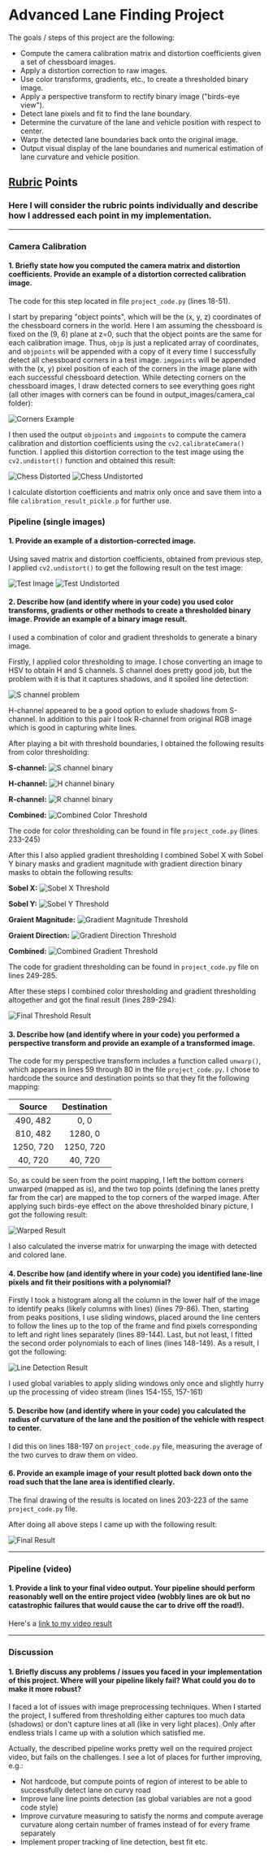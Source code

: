 # Advanced Lane Finding Project

The goals / steps of this project are the following:

* Compute the camera calibration matrix and distortion coefficients given a set of chessboard images.
* Apply a distortion correction to raw images.
* Use color transforms, gradients, etc., to create a thresholded binary image.
* Apply a perspective transform to rectify binary image ("birds-eye view").
* Detect lane pixels and fit to find the lane boundary.
* Determine the curvature of the lane and vehicle position with respect to center.
* Warp the detected lane boundaries back onto the original image.
* Output visual display of the lane boundaries and numerical estimation of lane curvature and vehicle position.

[//]: # (Image References)

[image1]: ./test_images/straight_lines1.jpg "Test Image"
[image2]: ./output_images/camera_cal/corners_found5.jpg "Corners Example"
[image3]: ./output_images/chess_dist.jpg "Chess Distorted"
[image4]: ./output_images/chess_undist.jpg "Chess Undistorted"
[image5]: ./output_images/test_undist.jpg "Test Undistorted"
[image6]: ./output_images/s_channel_problem.png "S channel problem"
[image7]: ./output_images/s_channel_binary.png "S channel binary"
[image8]: ./output_images/h_channel_binary.png "H channel binary"
[image9]: ./output_images/r_channel_binary.png "R channel binary"
[image10]: ./output_images/color_thresh_combined.png "Combined Color Threshold"
[image11]: ./output_images/sobel_x_binary.png "Sobel X Threshold"
[image12]: ./output_images/sobel_y_binary.png "Sobel Y Threshold"
[image13]: ./output_images/grad_mag_binary.png "Gradient Magnitude Threshold"
[image14]: ./output_images/grad_dir_binary.png "Gradient Direction Threshold"
[image15]: ./output_images/grad_combined_binary.png "Combined Gradient Threshold"
[image16]: ./output_images/thresh_final.png "Final Threshold Result"
[image17]: ./output_images/warped_result.png "Warped Result"
[image18]: ./output_images/lines_detected.png "Line Detection Result"
[image19]: ./output_images/final_result.png "Final Result"

[video1]: ./project_result_video.mp4 "Video"

## [Rubric](https://review.udacity.com/#!/rubrics/571/view) Points

### Here I will consider the rubric points individually and describe how I addressed each point in my implementation.  

---

### Camera Calibration

#### 1. Briefly state how you computed the camera matrix and distortion coefficients. Provide an example of a distortion corrected calibration image.

The code for this step located in file `project_code.py` (lines 18-51).  

I start by preparing "object points", which will be the (x, y, z) coordinates of the chessboard corners in the world. Here I am assuming the chessboard is fixed on the (9, 6) plane at z=0, such that the object points are the same for each calibration image.  Thus, `objp` is just a replicated array of coordinates, and `objpoints` will be appended with a copy of it every time I successfully detect all chessboard corners in a test image.  `imgpoints` will be appended with the (x, y) pixel position of each of the corners in the image plane with each successful chessboard detection.
While detecting corners on the chessboard images, I draw detected corners to see everything goes right (all other images with corners can be found in output_images/camera_cal folder):

![][image2]

I then used the output `objpoints` and `imgpoints` to compute the camera calibration and distortion coefficients using the `cv2.calibrateCamera()` function.  I applied this distortion correction to the test image using the `cv2.undistort()` function and obtained this result: 

![][image3]
![][image4]

I calculate distortion coefficients and matrix only once and save them into a file `calibration_result_pickle.p` for further use.

### Pipeline (single images)

#### 1. Provide an example of a distortion-corrected image.

Using saved matrix and distortion coefficients, obtained from previous step, I applied `cv2.undistort()` to get the following result on the test image:

![][image1]
![][image5]


#### 2. Describe how (and identify where in your code) you used color transforms, gradients or other methods to create a thresholded binary image.  Provide an example of a binary image result.

I used a combination of color and gradient thresholds to generate a binary image.

Firstly, I applied color thresholding to image. I chose converting an image to HSV to obtain H and S channels. S channel does pretty good job, but the problem with it is that it captures shadows, and it spoiled line detection:

![][image6]

H-channel appeared to be a good option to exlude shadows from S-channel. In addition to this pair I took R-channel from original RGB image which is good in capturing white lines.

After playing a bit with threshold boundaries, I obtained the following results from color thresholding:

**S-channel:**
![][image7]

**H-channel:**
![][image8]

**R-channel:**
![][image9]

**Combined:**
![][image10]

The code for color thresholding can be found in file `project_code.py` (lines 233-245)

After this I also applied gradient thresholding
I combined Sobel X with Sobel Y binary masks and gradient magnitude with gradient direction binary masks to obtain the following results:

**Sobel X:**
![][image11]

**Sobel Y:**
![][image12]

**Graient Magnitude:**
![][image13]

**Graient Direction:**
![][image14]

**Combined:**
![][image15]

The code for gradient thresholding can be found in `project_code.py` file on lines 249-285.

After these steps I combined color thresholding and gradient thresholding altogether and got the final result (lines 289-294):

![][image16]

#### 3. Describe how (and identify where in your code) you performed a perspective transform and provide an example of a transformed image.

The code for my perspective transform includes a function called `unwarp()`, which appears in lines 59 through 80 in the file `project_code.py`. I chose to hardcode the source and destination points so that they fit the following mapping:

| Source        | Destination   | 
|:-------------:|:-------------:| 
| 490, 482      | 0, 0        | 
| 810, 482      | 1280, 0      |
| 1250, 720     | 1250, 720      |
| 40, 720      | 40, 720        |

So, as could be seen from the point mapping, I left the bottom corners unwarped (mapped as is), and the two top points (defining the lanes pretty far from the car) are mapped to the top corners of the warped image.
After applying such birds-eye effect on the above thresholded binary picture, I got the following result:

![][image17]

I also calculated the inverse matrix for unwarping the image with detected and colored lane.

#### 4. Describe how (and identify where in your code) you identified lane-line pixels and fit their positions with a polynomial?

Firstly I took a histogram along all the column in the lower half of the image to identify peaks (likely columns with lines) (lines 79-86). Then, starting from peaks positions, I use sliding windows, placed around the line centers to follow the lines up to the top of the frame and find pixels corresponding to left and right lines separately (lines 89-144). Last, but not least, I fitted the second order polynomials to each of lines (lines 148-149). As a result, I got the following:

![][image18]

I used global variables to apply sliding windows only once and slightly hurry up the processing of video stream (lines 154-155, 157-161)

#### 5. Describe how (and identify where in your code) you calculated the radius of curvature of the lane and the position of the vehicle with respect to center.

I did this on lines 188-197 on `project_code.py` file, measuring the average of the two curves to draw them on video.

#### 6. Provide an example image of your result plotted back down onto the road such that the lane area is identified clearly.

The final drawing of the results is located on lines 203-223 of the same `project_code.py` file.

After doing all above steps I came up with the following result:

![][image19]

---

### Pipeline (video)

#### 1. Provide a link to your final video output.  Your pipeline should perform reasonably well on the entire project video (wobbly lines are ok but no catastrophic failures that would cause the car to drive off the road!).

Here's a [link to my video result](./project_video.mp4)

---

### Discussion

#### 1. Briefly discuss any problems / issues you faced in your implementation of this project.  Where will your pipeline likely fail?  What could you do to make it more robust?

I faced a lot of issues with image preprocessing techniques. When I started the project, I suffered from thresholding either captures too much data (shadows) or don't capture lines at all (like in very light places). Only after endless trials I came up with a solution which satisfied me.
 
Actually, the described pipeline works pretty well on the required project video, but fails on the challenges. I see a lot of places for further improving, e.g.: 

* Not hardcode, but compute points of region of interest to be able to successfully detect lane on curvy road
* Improve lane line points detection (as global variables are not a good code style)
* Improve curvature measuring to satisfy the norms and compute average curvature along certain number of frames instead of for every frame separately
* Implement proper tracking of line detection, best fit etc.
